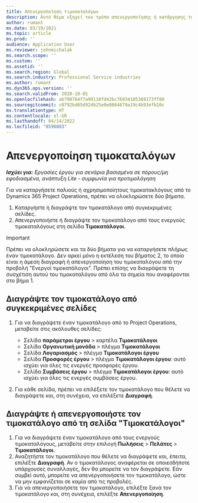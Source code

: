 ```yaml
---
title: Απενεργοποίηση τιμοκαταλόγων
description: Αυτό θέμα εξηγεί τον τρόπο απενεργοποίησης ή κατάργησης των μη χρησιμοποιούμενων ή παλιών τιμοκαταλόγων.
author: rumant
ms.date: 03/19/2021
ms.topic: article
ms.prod: ''
audience: Application User
ms.reviewer: johnmichalak
ms.search.scope: ''
ms.custom: ''
ms.assetid: ''
ms.search.region: Global
ms.search.industry: Professional Service industries
ms.author: rumant
ms.dyn365.ops.version: ''
ms.search.validFrom: 2020-10-01
ms.openlocfilehash: ab790764f7a99118fd42bc76934105389173ff88
ms.sourcegitcommit: c0792bd65d92db25e0e8864879a19c4b93efb10c
ms.translationtype: HT
ms.contentlocale: el-GR
ms.lasthandoff: 04/14/2022
ms.locfileid: "8596883"
---
```

# <a name="deactivate-price-lists"></a>Απενεργοποίηση τιμοκαταλόγων 

_**Ισχύει για:** Εργασίες έργου για σενάρια βασισμένα σε πόρους/μη εφοδιασμένα, ανάπτυξη Lite - συμφωνία για προτιμολόγηση_

Για να καταργήσετε παλιούς ή αχρησιμοποίητους τιμοκατακλόγους από το Dynamics 365 Project Operations, πρέπει να ολοκληρώσετε δύο βήματα. 

1. Καταργήστε ή διαγράψτε τον τιμοκατάλογο από συγκεκριμένες σελίδες.
2. Απενεργοποιήστε ή διαγράψτε τον τιμοκατάλογο από τους ενεργούς τιμοκαταλόγους στη σελίδα **Τιμοκατάλογοι**.

>[!IMPORTANT]
> Πρέπει να ολοκληρώσετε και τα δύο βήματα για να καταργήσετε πλήρως έναν τιμοκατάλογο. Δεν αρκεί μόνο η εκτέλεση του βήματος 2, το οποίο είναι η άμεση διαγραφή ή απενεργοποίηση του τιμοκαταλόγου από την προβολή "Ενεργοί τιμοκατάλογοι". Πρέπει επίσης να διαγράψετε τη συσχέτιση αυτού του τιμοκαταλόγου από όλα τα σημεία που αναφέρονται στο βήμα 1.

## <a name="delete-the-price-list-from-specific-pages"></a>Διαγράψτε τον τιμοκατάλογο από συγκεκριμένες σελίδες
1. Για να διαγράψετε έναν τιμοκατάλογο από το Project Operations, μεταβείτε στις ακόλουθες σελίδες:  

      - Σελίδα **παράμετροι έργου** > καρτέλα **Τιμοκατάλογοι**
      - Σελίδα **Οργανωτική μονάδα** > πλέγμα **Τιμοκατάλογοι**
      - Σελίδα **Λογαριασμός** > πλέγμα **Τιμοκατάλογοι έργου**
      - Σελίδα **Προσφορές έργου** > πλέγμα **Τιμοκατάλογοι έργου**: αυτό ισχύει για όλες τις ενεργές προσφορές έργου.
      - Σελίδα **Συμβάσεις έργου** > πλέγμα **Τιμοκατάλογοι έργου**: αυτό ισχύει για όλες τις ενεργές συμβάσεις έργου.

 2. Για κάθε σελίδα, πρέπει να επιλέξετε τον τιμοκατάλογο που θέλετε να διαγράψετε και, στη συνέχεια, να επιλέξετε **Διαγραφή**. 
 
## <a name="delete-or-deactivate-the-price-list-from-the-price-lists-page"></a>Διαγράψτε ή απενεργοποιήστε τον τιμοκατάλογο από τη σελίδα "Τιμοκατάλογοι"
 
1. Για να διαγράψετε έναν τιμοκατάλογο από τους ενεργούς τιμοκαταλόγους, μεταβείτε στην επιλογή **Πωλήσεις** > **Πελάτες** > **Τιμοκατάλογοι**. 
2. Αναζητήστε τον τιμοκατάλογο που θέλετε να διαγράψετε και, έπειτα, επιλέξτε **Διαγραφή**. Αν ο τιμοκατάλογος αναφέρεται σε οποιεσδήποτε υπάρχουσες συναλλαγές, δεν θα μπορείτε να τον διαγράψετε. Εάν συμβεί αυτό, μπορείτε να απενεργοποιήσετε τον τιμοκατάλογο, ώστε να μην εμφανίζεται σε καμία από τις προβολές. 
3. Για να απενεργοποιήσετε τον τιμοκατάλογο, επιλέξτε ξανά τον τιμοκατάλογο και, στη συνέχεια, επιλέξτε **Απενεργοποίηση**.   
